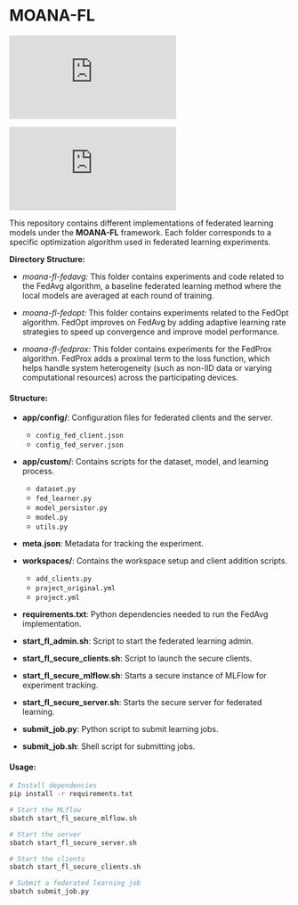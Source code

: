 # MOANA-FL

![MOANA-FL Process](https://github.com/aliciasoliveiraa/MOANA-FL/blob/main/moana_process.pdf)

![MOANA-FL Artifact Correction](https://github.com/aliciasoliveiraa/MOANA-FL/blob/main/correction.pdf)

This repository contains different implementations of federated learning models under the **MOANA-FL** framework. Each folder corresponds to a specific optimization algorithm used in federated learning experiments.

**Directory Structure:**
- *moana-fl-fedavg:* This folder contains experiments and code related to the FedAvg algorithm, a baseline federated learning method where the local models are averaged at each round of training.

- *moana-fl-fedopt:* This folder contains experiments related to the FedOpt algorithm. FedOpt improves on FedAvg by adding adaptive learning rate strategies to speed up convergence and improve model performance.

- *moana-fl-fedprox:* This folder contains experiments for the FedProx algorithm. FedProx adds a proximal term to the loss function, which helps handle system heterogeneity (such as non-IID data or varying computational resources) across the participating devices.


#### Structure:

- **app/config/**: Configuration files for federated clients and the server.
  - `config_fed_client.json`
  - `config_fed_server.json`
  
- **app/custom/**: Contains scripts for the dataset, model, and learning process.
  - `dataset.py`
  - `fed_learner.py`
  - `model_persistor.py`
  - `model.py`
  - `utils.py`

- **meta.json**: Metadata for tracking the experiment.

- **workspaces/**: Contains the workspace setup and client addition scripts.
  - `add_clients.py`
  - `project_original.yml`
  - `project.yml`

- **requirements.txt**: Python dependencies needed to run the FedAvg implementation.

- **start_fl_admin.sh**: Script to start the federated learning admin.
- **start_fl_secure_clients.sh**: Script to launch the secure clients.
- **start_fl_secure_mlflow.sh**: Starts a secure instance of MLFlow for experiment tracking.
- **start_fl_secure_server.sh**: Starts the secure server for federated learning.

- **submit_job.py**: Python script to submit learning jobs.
- **submit_job.sh**: Shell script for submitting jobs.

#### Usage:

```bash
# Install dependencies
pip install -r requirements.txt

# Start the MLflow
sbatch start_fl_secure_mlflow.sh

# Start the server
sbatch start_fl_secure_server.sh

# Start the clients
sbatch start_fl_secure_clients.sh

# Submit a federated learning job
sbatch submit_job.py
